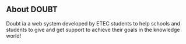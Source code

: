 ## About DOUBT

Doubt ia a web system developed by ETEC students to help schools and students to give and get support to achieve their goals in the knowledge world!
